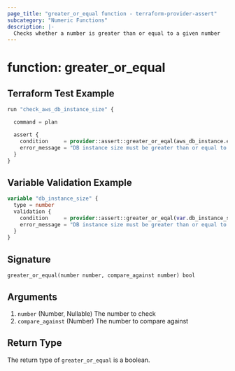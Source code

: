 ```yaml
---
page_title: "greater_or_equal function - terraform-provider-assert"
subcategory: "Numeric Functions"
description: |-
  Checks whether a number is greater than or equal to a given number
---
```


# function: greater_or_equal



## Terraform Test Example

```terraform
run "check_aws_db_instance_size" {

  command = plan

  assert {
    condition     = provider::assert::greater_or_eqal(aws_db_instance.example.instance_class, 100)
    error_message = "DB instance size must be greater than or equal to 100"
  }
}
```

## Variable Validation Example

```terraform
variable "db_instance_size" {
  type = number
  validation {
    condition     = provider::assert::greater_or_eqal(var.db_instance_size, 100)
    error_message = "DB instance size must be greater than or equal to 100"
  }
}
```

## Signature

<!-- signature generated by tfplugindocs -->
```text
greater_or_equal(number number, compare_against number) bool
```

## Arguments

<!-- arguments generated by tfplugindocs -->
1. `number` (Number, Nullable) The number to check
1. `compare_against` (Number) The number to compare against


## Return Type

The return type of `greater_or_equal` is a boolean.
